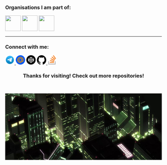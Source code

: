 ### Organisations I am part of:

<p>
    <a href="#"><img width="50" height="50" src= "https://avatars.githubusercontent.com/u/66388388?s=88&v=4" /></a>
    <a href="#"><img width="50" height="50" src= "https://avatars.githubusercontent.com/u/35373879?s=60&v=4" /></a>
    <a href="#"><img width="50" height="50" src= "https://avatars.githubusercontent.com/u/87652881?s=200&v=4" /></a>
</p>

---

### Connect with me:

<p>
    <a href="https://t.me/veffo1" target="_blank">
        <img width="30" height="30" src="assets/icons/telegram.svg" alt="https://t.me/veffo1" />
    </a>
    <a href="mailto:q.6110@mail.ru"><img width="30" height="30" src="assets/icons/mail.ru.svg" alt="q.6110@mail.ru" /></a>
    <a href="https://codepen.io/veffo" target="_blank"><img width="30" height="30" src="assets/icons/codepen.svg" alt="https://codepen.io/veffo" /></a>
    <a href="https://github.com/veffo" target="_blank">
        <img width="30" height="30" src="assets/icons/github.svg" alt="https://github.com/veffo" />
    </a>
    <a href="https://stackoverflow.com/users/29074285/veffo" target="_blank">
        <img width="30" height="30" src="assets/icons/stackoverflow.svg" alt="https://stackoverflow.com/users/29074285/veffo" />
    </a>
</p>

<h3 align="center">
    Thanks for visiting! Check out more repositories!
</h3>

<br />

<p>
    <a href="#">
        <img src="assets/images/footer.jpg" alt="footer" />
    </a>
</p>
